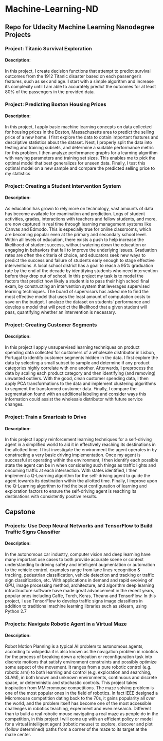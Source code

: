 # Machine-Learning-ND

## Repo for Udacity Machine Learning Nanodegree Projects


### Project: Titanic Survival Exploration
#### Description:
In this project, I create decision functions that attempt to predict survival outcomes from the 1912 Titanic disaster based on each passenger’s features, such as sex and age. I start with a simple algorithm and increase its complexity until I am able to accurately predict the outcomes for at least 80% of the passengers in the provided data.


### Project: Predicting Boston Housing Prices
#### Description:
In this project, I apply basic machine learning concepts on data collected for housing prices in the Boston, Massachusetts area to predict the selling price of a new home. I first explore the data to obtain important features and descriptive statistics about the dataset. Next, I properly split the data into testing and training subsets, and determine a suitable performance metric for this problem. I then analyze performance graphs for a learning algorithm with varying parameters and training set sizes. This enables me to pick the optimal model that best generalizes for unseen data. Finally, I test this optimal model on a new sample and compare the predicted selling price to my statistics.


### Project: Creating a Student Intervention System
#### Description:
As education has grown to rely more on technology, vast amounts of data has become available for examination and prediction. Logs of student activities, grades, interactions with teachers and fellow students, and more, are now captured in real time through learning management systems like Canvas and Edmodo. This is especially true for online classrooms, which are becoming popular even at the primary and secondary school level. Within all levels of education, there exists a push to help increase the likelihood of student success, without watering down the education or engaging in behaviors that fail to improve the underlying issues. Graduation rates are often the criteria of choice, and educators seek new ways to predict the success and failure of students early enough to stage effective interventions. A local school district has a goal to reach a 95% graduation rate by the end of the decade by identifying students who need intervention before they drop out of school.
In this project my task is to model the factors that predict how likely a student is to pass their high school final exam, by constructing an intervention system that leverages supervised learning techniques. The board of supervisors has asked me to find the most effective model that uses the least amount of computation costs to save on the budget. I analyze the dataset on students' performance and develop a model that will predict the likelihood that a given student will pass, quantifying whether an intervention is necessary.


### Project: Creating Customer Segments
#### Description:
In this project I apply unsupervised learning techniques on product spending data collected for customers of a wholesale distributor in Lisbon, Portugal to identify customer segments hidden in the data. I first explore the data by selecting a small subset to sample and determine if any product categories highly correlate with one another. Afterwards, I preprocess the data by scaling each product category and then identifying (and removing) unwanted outliers. With the good, clean customer spending data, I then apply PCA transformations to the data and implement clustering algorithms to segment the transformed customer data. Finally, I compare the segmentation found with an additional labeling and consider ways this information could assist the wholesale distributor with future service changes.


### Project: Train a Smartcab to Drive
#### Description:
In this project I apply reinforcement learning techniques for a self-driving agent in a simplified world to aid it in effectively reaching its destinations in the allotted time. I first investigate the environment the agent operates in by constructing a very basic driving implementation. Once my agent is successful at operating within the environment, I then identify each possible state the agent can be in when considering such things as traffic lights and oncoming traffic at each intersection. With states identified, I then implement a Q-Learning algorithm for the self-driving agent to guide the agent towards its destination within the allotted time. Finally, I improve upon the Q-Learning algorithm to find the best configuration of learning and exploration factors to ensure the self-driving agent is reaching its destinations with consistently positive results.


## Capstone

### Projects: Use Deep Neural Networks and TensorFlow to Build Traffic Signs Classifier
#### Description:
In the autonomous car industry, computer vision and deep learning have many important use cases to both provide accurate scene or context understanding to driving safety and intelligent augmentation or automation to the vehicle control, examples range from lane lines recognition & tracking, pedestrian classification, vehicle detection and tracking or traffic sign classification, etc.
With applications in demand and rapid evolving of GPU, image processing method, architecture, and algorithm deep learning infrastructure software have made great advancement in the recent years, popular ones including Caffe, Torch, Keras, Theano and TensorFlow.
In this project, I use TensorFlow to develop traffic signs image classifiers in addition to traditional machine learning libraries such as sklearn, using Python 2.7


### Projects: Navigate Robotic Agent in a Virtual Maze
#### Description:
Robot Motion Planning is a typical AI problem to autonomous agents, according to wikipedia it is also known as the navigation problem in robotics for the process of breaking down a relocation or reconfiguration task into discrete motions that satisfy environment constraints and possibly optimize some aspect of the movement. It ranges from a pure robotic control (e.g. robotic arm) to both learning and control (e.g. exploration and searching, SLAM), in both known and unknown environments, continuous and discrete space, or deterministic and stochastic controls.
This project takes inspiration from MMicromouse competitions. The maze solving problem is one of the most popular ones in the field of robotics. In fact IEEE designed a Micromouse competition dating back to the 70s, it gains popularity all over the world, and the problem itself has become one of the most accessible challenges in robotics teaching, experiment and even research.
Different than to build a real robotic mouse navigating a real maze as people do in the competition, in this project I will come up with an efficient policy or model for a virtual intelligent agent (robotic mouse) to explore, discover and plot (follow determined) paths from a corner of the maze to its target at the maze center.

